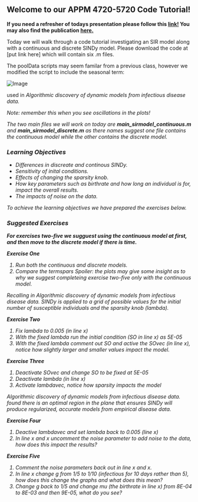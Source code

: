 ## Welcome to our APPM 4720-5720 Code Tutorial!

**If you need a refresher of todays presentation please follow this [link!](https://docs.google.com/presentation/d/1GRg98F1XywcRTaKcQUPaYT0xAZytR4CvTtMcDWtW5C8/edit?usp=sharing) You may also find the publication [here.](https://doi.org/10.1038/s41598-020-63877-w)**

Today we will walk through a code tutorial investigating an SIR model along with a continuous and discrete SINDy model. Please download the code at [put link here] which will contain six .m files. 

The poolData scripts may seem familar from a previous class, however we modified the script to include the seasonal term:
   
 ![Image](/SIRSINDy_Tutorial/docs/assets/Picture1.png)
  
used in <em> Algorithmic discovery of dynamic models from infectious disease data. <em>
   
Note: remember this when you see oscillations in the plots!

The two main files we will work on today are **main_sirmodel_continuous.m** and **main_sirmodel_discrete.m** as there names suggest one file contains the continuous model while the other contains the discrete model.
  

### Learning Objectives
 

- Differences in discreate and continous SINDy.
- Sensitivity of inital conditions. 
- Effects of changing the sparsity knob.
- How key parameters such as birthrate and how long an individual is for, impact the overall results.
- The impacts of noise on the data.


To achieve the learning objectives we have prepared the exercises below.
  
### Suggested Exercises

   **For exercises two-five we sugguest using the continuous model at first, and then move to the discrete model if there is time.**


**Exercise One**
1. Run both the continuous and discrete models.
2. Compare the termspars
Spoiler: the plots may give some insight as to why we suggest completeing exercise two-five only with the continuous model.
   
Recalling in <em> Algorithmic discovery of dynamic models from infectious disease data. <em> SINDy is applied to a grid of possible values for the initial number of susceptible individuals and the sparsity knob (lambda).

**Exercise Two**
1. Fix lambda to 0.005 (in line x)
2. With the fixed lambda run the initial condition (SO in line x) as 5E-05
3. With the fixed lambda comment out SO and active the SOvec (in line x), notice how slightly larger and smaller values impact the model.

**Exercise Three**
 
1. Deactivate SOvec and change SO to be fixed at 5E-05
2. Deactivate lambda (in line x)
3. Activate lambdavec, notice how sparsity impacts the model
   
<em> Algorithmic discovery of dynamic models from infectious disease data. <em> found there is an optimal region in the plane that ensures SINDy will produce regularized, accurate models from empirical disease data.

**Exercise Four**
1. Deactive lambdavec and set lambda back to 0.005 (line x)
2. In line x and x uncomment the noise parameter to add noise to the data, 
how does this impact the results?
   
**Exercise Five**
1. Comment the noise parameters back out in line x and x. 
2. In line x change g from 1/5 to 1/10 (infectious for 10 days rather than 5), 
how does this change the graphs and what does this mean?
3. Change g back to 1/5 and change mu (the birthrate in line x) from 8E-04 
to 8E-03 and then 9E-05, what do you see?
   
   
 

